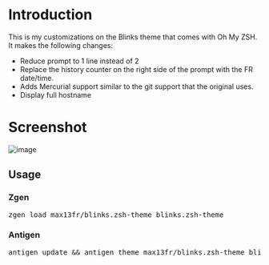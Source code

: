 # Introduction
This is my customizations on the Blinks theme that comes with Oh My ZSH. It makes the following changes:

  * Reduce prompt to 1 line instead of 2
  * Replace the history counter on the right side of the prompt with the FR date/time.
  * Adds Mercurial support similar to the git support that the original uses.
  * Display full hostname

# Screenshot

![image](screenshot.png)

## Usage

### Zgen

<pre>
zgen load max13fr/blinks.zsh-theme blinks.zsh-theme
</pre>

### Antigen

<pre>
antigen update && antigen theme max13fr/blinks.zsh-theme blinks.zsh-theme
</pre>